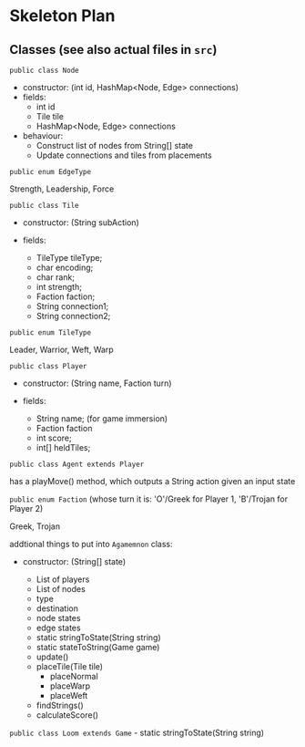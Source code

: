 Skeleton Plan
=============

Classes (see also actual files in `src`)
-------
`public class Node`
* constructor: (int id, HashMap<Node, Edge> connections)
* fields:
    * int id
    * Tile tile
    * HashMap<Node, Edge> connections
* behaviour:
    * Construct list of nodes from String[] state
    * Update connections and tiles from placements

`public enum EdgeType`

Strength, Leadership, Force

`public class Tile`
* constructor: (String subAction)

* fields:
    * TileType tileType;
    * char encoding;
    * char rank;
    * int strength;
    * Faction faction;
    * String connection1;
    * String connection2;

`public enum TileType`

Leader, Warrior, Weft, Warp

`public class Player`

* constructor: (String name, Faction turn)

* fields:
    * String name; (for game immersion)
    * Faction faction
    * int score;
    * int[] heldTiles;

`public class Agent extends Player`

has a playMove() method, which outputs a String action given an input state

`public enum Faction` (whose turn it is: 'O'/Greek for Player 1, 'B'/Trojan for Player 2)

Greek, Trojan

addtional things to put into `Agamemnon` class:

* constructor: (String[] state)

    - List of players
    - List of nodes
    - type
    - destination
    - node states
    - edge states
    - static stringToState(String string)
    - static stateToString(Game game)
    - update()
    - placeTile(Tile tile)
        - placeNormal
        - placeWarp
        - placeWeft
    - findStrings()
    - calculateScore()
    
`public class Loom extends Game`
    - static stringToState(String string)